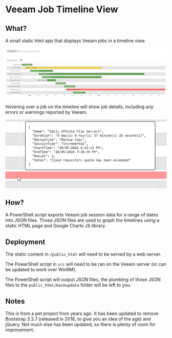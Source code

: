 # Veeam Job Timeline View

## What?

A small static html app that displays Veeam jobs in a timeline view. 

![](./docs/veeam-timeline-view.png)

Hovering over a job on the timeline will show job details, including any errors or warnings reported by Veeam. 

![](./docs/job-details.png)

## How?

A PowerShell script exports Veeam job session data for a range of dates into JSON files. Those JSON files are used to graph the timelines using a static HTML page and Google Charts JS library.

## Deployment

The static content in `/public_html` will need to be served by a web server. 

The PowerShell script in `src` will need to be ran on the Veeam server (or can be updated to work over WinRM). 

The PowerShell script will output JSON files, the plumbing of those JSON files to the `public_html/backupdata` folder will be left to you.


## Notes

This is from a pet project from years ago. It has been updated to remove Bootstrap 3.3.7 (released in 2016, to give you an idea of the age) and jQuery. Not much else has been updated, so there is plenty of room for improvement.